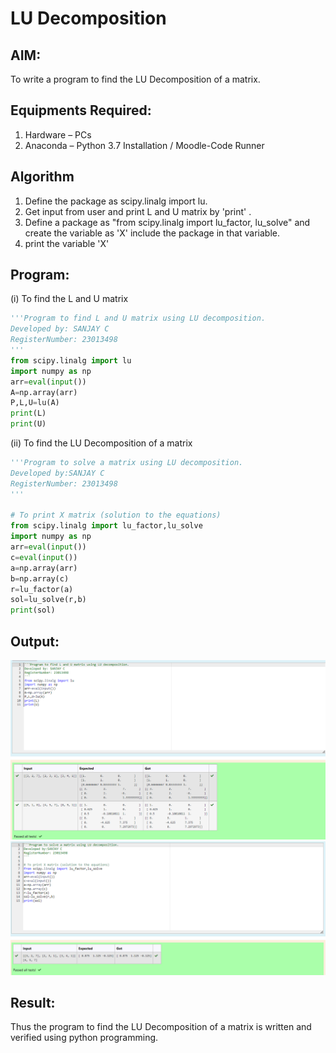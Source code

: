 # LU Decomposition 

## AIM:
To write a program to find the LU Decomposition of a matrix.

## Equipments Required:
1. Hardware – PCs
2. Anaconda – Python 3.7 Installation / Moodle-Code Runner

## Algorithm
1. Define the package as scipy.linalg import lu.
2. Get input from user and print L and U matrix by 'print' .
3. Define a package as "from scipy.linalg import lu_factor, lu_solve" and  create the variable as 'X' include the package in that variable.
4. print the variable 'X'

## Program:
(i) To find the L and U matrix
```py
'''Program to find L and U matrix using LU decomposition.
Developed by: SANJAY C
RegisterNumber: 23013498
'''
from scipy.linalg import lu
import numpy as np
arr=eval(input())
A=np.array(arr)
P,L,U=lu(A)
print(L)
print(U)
```
(ii) To find the LU Decomposition of a matrix
```py
'''Program to solve a matrix using LU decomposition.
Developed by:SANJAY C 
RegisterNumber: 23013498
'''

# To print X matrix (solution to the equations)
from scipy.linalg import lu_factor,lu_solve
import numpy as np
arr=eval(input())
c=eval(input())
a=np.array(arr)
b=np.array(c)
r=lu_factor(a)
sol=lu_solve(r,b)
print(sol)
```

## Output:
![lu decomposition](./1.png)
![lu decomposition](./2.png)


## Result:
Thus the program to find the LU Decomposition of a matrix is written and verified using python programming.

